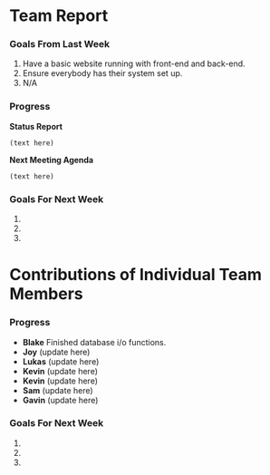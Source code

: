# Team Report

### Goals From Last Week
1. Have a basic website running with front-end and back-end.
2. Ensure everybody has their system set up.
3. N/A

### Progress

**Status Report** 

    (text here)

**Next Meeting Agenda**

    (text here)

### Goals For Next Week

1. 

2. 

3. 

# Contributions of Individual Team Members

### Progress

- **Blake**
    Finished database i/o functions.
- **Joy** 
    (update here)
- **Lukas** 
    (update here)
- **Kevin** 
    (update here)
- **Kevin** 
    (update here)
- **Sam** 
    (update here)
- **Gavin**
    (update here)

### Goals For Next Week

1. 

2. 

3. 